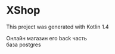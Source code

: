 # XShop
This project was generated with Kotlin 1.4 


Онлайн магазин его back часть  
база postgres
